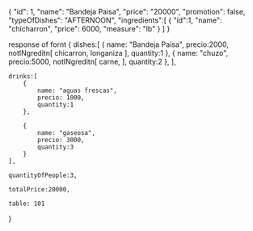 {
    "id": 1,
    "name": "Bandeja Paisa",
    "price": "20000",
    "promotion": false,
    "typeOfDishes": "AFTERNOON",
    "ingredients":[
        {
        "id":1,
        "name": "chicharron",
        "price": 6000,
        "measure": "lb"
        }
    ]
}


response of fornt
{
    dishes:[
    {
        name: "Bandeja Paisa",
        precio:2000,
        notINgreditn[
            chicarron,
            longaniza
        ],
        quantity:1
    },
      {
        name: "chuzo",
        precio:5000,
        notINgreditn[
            carne,
        ],
        quantity:2
    },
    ],

    drinks:[
        {
            name: "aguas frescas",
            precio: 1000,
            quantity:1
        },

        {
            name: "gaseosa",
            precio: 3000,
            quantity:3
        }
    ],

    quantityOfPeople:3,

    totalPrice:20000,

    table: 101
}